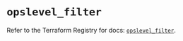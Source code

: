 # `opslevel_filter`

Refer to the Terraform Registry for docs: [`opslevel_filter`](https://registry.terraform.io/providers/opslevel/opslevel/1.6.3/docs/resources/filter).
